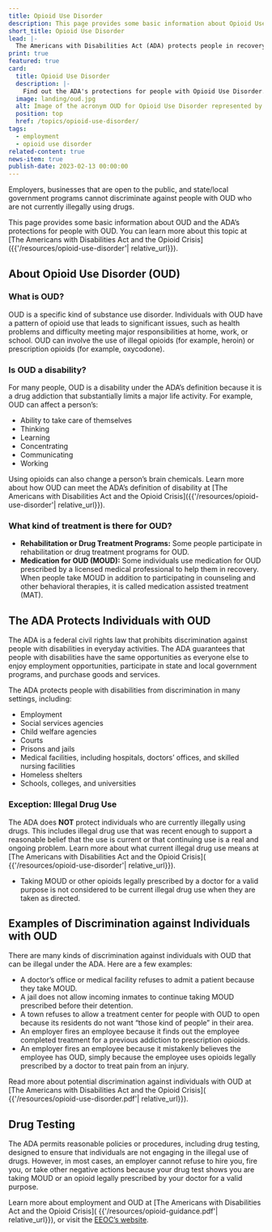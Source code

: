 ```yaml
---
title: Opioid Use Disorder
description: This page provides some basic information about Opioid Use Disorder (OUD) and the ADA’s protections for people with OUD.
short_title: Opioid Use Disorder
lead: |-
  The Americans with Disabilities Act (ADA) protects people in recovery from opioid use disorder (OUD) who are not engaging in illegal drug use, including those who are taking medication prescribed by their doctor to treat their OUD.
print: true
featured: true
card:
  title: Opioid Use Disorder
  description: |-
    Find out the ADA's protections for people with Opioid Use Disorder.
  image: landing/oud.jpg
  alt: Image of the acronym OUD for Opioid Use Disorder represented by wooden letter tiles
  position: top
  href: /topics/opioid-use-disorder/
tags:
  - employment
  - opioid use disorder
related-content: true
news-item: true
publish-date: 2023-02-13 00:00:00
---
```

Employers, businesses that are open to the public, and state/local
government programs cannot discriminate against people with OUD
who are not currently illegally using drugs.  

This page provides some basic information about OUD and the ADA’s
protections for people with OUD. You can learn more about this topic
at [The Americans with Disabilities Act and the Opioid Crisis]({{'/resources/opioid-use-disorder'| relative_url}}).

## About Opioid Use Disorder (OUD)  

### What is OUD?  

OUD is a specific kind of substance use disorder. Individuals with OUD have a pattern of opioid
use that leads to significant issues, such as health problems and difficulty meeting major responsibilities at home, work, or school. OUD can involve the use of illegal opioids (for example, heroin) or prescription opioids (for example, oxycodone).  

### Is OUD a disability?  

For many people, OUD is a disability under the ADA’s definition because it is a drug addiction
that substantially limits a major life activity. For example, OUD can affect a person’s:  
- Ability to take care of themselves  
- Thinking  
- Learning  
- Concentrating  
- Communicating  
- Working  

Using opioids can also change a person’s brain chemicals. Learn more about how OUD can
meet the ADA’s definition of disability at [The Americans with Disabilities Act and the Opioid Crisis]({{'/resources/opioid-use-disorder'| relative_url}}).

### What kind of treatment is there for OUD?  
- **Rehabilitation or Drug Treatment Programs:** Some people participate in rehabilitation
or drug treatment programs for OUD.  
- **Medication for OUD (MOUD):** Some individuals use medication for OUD prescribed by a
licensed medical professional to help them in recovery. When people take MOUD in
addition to participating in counseling and other behavioral therapies, it is called
medication assisted treatment (MAT).  

## The ADA Protects Individuals with OUD  

The ADA is a federal civil rights law that prohibits discrimination against people with disabilities
in everyday activities. The ADA guarantees that people with disabilities have the same
opportunities as everyone else to enjoy employment opportunities, participate in state and
local government programs, and purchase goods and services.  

The ADA protects people with disabilities from discrimination in many settings, including:  
- Employment  
- Social services agencies  
- Child welfare agencies  
- Courts  
- Prisons and jails  
- Medical facilities, including hospitals, doctors’ offices, and skilled nursing facilities  
- Homeless shelters  
- Schools, colleges, and universities  

### Exception: Illegal Drug Use  

The ADA does **NOT** protect individuals who are currently illegally using drugs. This includes
illegal drug use that was recent enough to support a reasonable belief that the use is current or
that continuing use is a real and ongoing problem. Learn more about what current illegal drug
use means at [The Americans with Disabilities Act and the Opioid Crisis]( {{'/resources/opioid-use-disorder'| relative_url}}).  
- Taking MOUD or other opioids legally prescribed by a doctor for a valid purpose is not
considered to be current illegal drug use when they are taken as directed.  

## Examples of Discrimination against Individuals with OUD  

There are many kinds of discrimination against individuals with OUD that can be illegal under
the ADA. Here are a few examples:  
- A doctor’s office or medical facility refuses to admit a patient because they take MOUD.  
- A jail does not allow incoming inmates to continue taking MOUD prescribed before their
detention.  
- A town refuses to allow a treatment center for people with OUD to open because its
residents do not want “those kind of people” in their area.  
- An employer fires an employee because it finds out the employee completed treatment
for a previous addiction to prescription opioids.  
- An employer fires an employee because it mistakenly believes the employee has OUD,
simply because the employee uses opioids legally prescribed by a doctor to treat pain
from an injury.  

Read more about potential discrimination against individuals with OUD at [The Americans with Disabilities Act and the Opioid Crisis]( {{'/resources/opioid-use-disorder.pdf'| relative_url}}).  

## Drug Testing  

The ADA permits reasonable policies or procedures, including drug testing, designed to ensure
that individuals are not engaging in the illegal use of drugs. However, in most cases, an
employer cannot refuse to hire you, fire you, or take other negative actions because your drug
test shows you are taking MOUD or an opioid legally prescribed by your doctor for a valid
purpose.  

Learn more about employment and OUD at [The Americans with Disabilities Act and the Opioid Crisis]( {{'/resources/opioid-guidance.pdf'| relative_url}}), or visit the [EEOC’s website](https://www.eeoc.gov).
